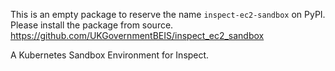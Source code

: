 This is an empty package to reserve the name `inspect-ec2-sandbox` on PyPI.
Please install the package from source.
https://github.com/UKGovernmentBEIS/inspect_ec2_sandbox

A Kubernetes Sandbox Environment for Inspect.
